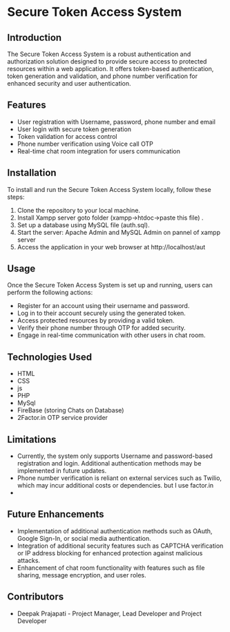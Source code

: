 # Secure Token Access System

## Introduction
The Secure Token Access System is a robust authentication and authorization solution designed to provide secure access to protected resources within a web application. It offers token-based authentication, token generation and validation, and phone number verification for enhanced security and user authentication.

## Features
- User registration with Username, password, phone number and email
- User login with secure token generation
- Token validation for access control
- Phone number verification using Voice call OTP
- Real-time chat room integration for users communication

## Installation
To install and run the Secure Token Access System locally, follow these steps:
1. Clone the repository to your local machine.
2. Install Xampp server goto folder (xampp->htdoc->paste this file) .
3. Set up a database using MySQL file (auth.sql).
4. Start the server: Apache Admin and MySQL Admin on pannel of xampp server
5. Access the application in your web browser at http://localhost/aut

## Usage
Once the Secure Token Access System is set up and running, users can perform the following actions:
- Register for an account using their username and password.
- Log in to their account securely using the generated token.
- Access protected resources by providing a valid token.
- Verify their phone number through OTP for added security.
- Engage in real-time communication with other users in chat room.

## Technologies Used
- HTML
- CSS
- js
- PHP
- MySql
- FireBase (storing Chats on Database)
- 2Factor.in OTP service provider

## Limitations
- Currently, the system only supports Username and password-based registration and login. Additional authentication methods may be implemented in future updates.
- Phone number verification is reliant on external services such as Twilio, which may incur additional costs or dependencies. but I use factor.in
- 
## Future Enhancements
- Implementation of additional authentication methods such as OAuth, Google Sign-In, or social media authentication.
- Integration of additional security features such as CAPTCHA verification or IP address blocking for enhanced protection against malicious attacks.
- Enhancement of chat room functionality with features such as file sharing, message encryption, and user roles.

## Contributors
- Deepak Prajapati - Project Manager, Lead Developer and Project Developer
